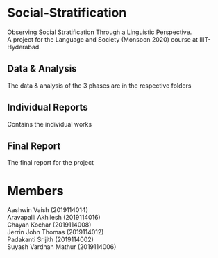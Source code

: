 # Social-Stratification

Observing Social Stratification Through a Linguistic Perspective.  
A project for the Language and Society (Monsoon 2020) course at IIIT-Hyderabad.

## Data & Analysis

The data & analysis of the 3 phases are in the respective folders

## Individual Reports

Contains the individual works

## Final Report

The final report for the project

# Members

Aashwin Vaish (2019114014)  
Aravapalli Akhilesh (2019114016)  
Chayan Kochar (2019114008)  
Jerrin John Thomas (2019114012)  
Padakanti Srijith (2019114002)  
Suyash Vardhan Mathur (2019114006)
